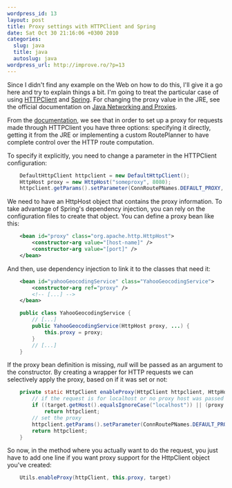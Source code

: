 ```yaml
--- 
wordpress_id: 13
layout: post
title: Proxy settings with HTTPClient and Spring
date: Sat Oct 30 21:16:06 +0300 2010
categories: 
  slug: java
  title: java
  autoslug: java
wordpress_url: http://improve.ro/?p=13
---
```

Since I didn't find any example on the Web on how to do this, I'll give it a go here and try to explain things a bit. I'm going to treat the particular case of using [HTTPClient](http://hc.apache.org/httpcomponents-client-ga/index.html) and [Spring](http://www.springsource.org/). For changing the proxy value in the JRE, see the official documentation on [Java Networking and Proxies](http://java.sun.com/javase/6/docs/technotes/guides/net/proxies.html).

From the [documentation](http://hc.apache.org/httpcomponents-client-ga/tutorial/html/connmgmt.html#d4e540), we see that in order to set up a proxy for requests made through HTTPClient you have three options: specifying it directly, getting it from the JRE or implementing a custom RoutePlanner to have complete control over the HTTP route computation. 

To specify it explicitly, you need to change a parameter in the HTTPClient configuration: 

``` java
    DefaultHttpClient httpclient = new DefaultHttpClient();
    HttpHost proxy = new HttpHost("someproxy", 8080);
    httpclient.getParams().setParameter(ConnRoutePNames.DEFAULT_PROXY, proxy);
```

We need to have an HttpHost object that contains the proxy information. To take advantage of Spring's dependency injection, you can rely on the configuration files to create that object. You can define a proxy bean like this:

``` xml    
    <bean id="proxy" class="org.apache.http.HttpHost">
        <constructor-arg value="[host-name]" />
        <constructor-arg value="[port]" />
    </bean>
``` 

And then, use dependency injection to link it to the classes that need it:

``` xml
    <bean id="yahooGeocodingService" class="YahooGeocodingService">
        <constructor-arg ref="proxy" />
        <!-- [...] -->
    </bean>
```

``` java
    public class YahooGeocodingService {    
        // [...]    
        public YahooGeocodingService(HttpHost proxy, ...) {        
            this.proxy = proxy;    
        }    
        // [...]
    }
```

If the proxy bean definition is missing, _null_ will be passed as an argument to the constructor. By creating a wrapper for HTTP requests we can selectively apply the proxy, based on if it was set or not:

``` java 
    private static HttpClient enableProxy(HttpClient httpclient, HttpHost proxy, URI target) {
        // if the request is for localhost or no proxy host was passed do not set it
        if ((target.getHost().equalsIgnoreCase("localhost")) || (proxy == null))
            return httpclient;
        // set the proxy
        httpclient.getParams().setParameter(ConnRoutePNames.DEFAULT_PROXY, proxy);
        return httpclient;
    }
```

So now, in the method where you actually want to do the request, you just have to add one line if you want proxy support for the HttpClient object you've created: 

``` java
    Utils.enableProxy(httpClient, this.proxy, target)
```

